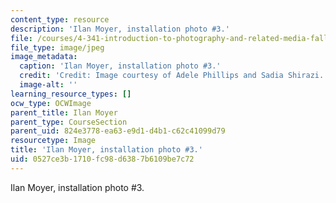 ```yaml
---
content_type: resource
description: 'Ilan Moyer, installation photo #3.'
file: /courses/4-341-introduction-to-photography-and-related-media-fall-2007/0527ce3b1710fc98d6387b6109be7c72_moyer6.jpg
file_type: image/jpeg
image_metadata:
  caption: 'Ilan Moyer, installation photo #3.'
  credit: 'Credit: Image courtesy of Adele Phillips and Sadia Shirazi.'
  image-alt: ''
learning_resource_types: []
ocw_type: OCWImage
parent_title: Ilan Moyer
parent_type: CourseSection
parent_uid: 824e3778-ea63-e9d1-d4b1-c62c41099d79
resourcetype: Image
title: 'Ilan Moyer, installation photo #3.'
uid: 0527ce3b-1710-fc98-d638-7b6109be7c72
---
```

Ilan Moyer, installation photo #3.

